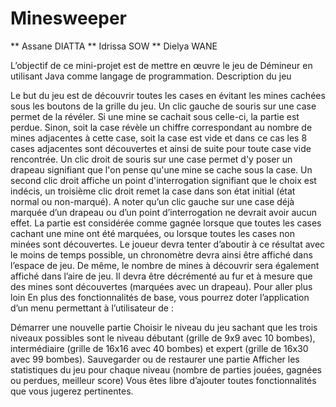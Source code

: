 # Minesweeper
** Assane DIATTA ** Idrissa SOW ** Dielya WANE

L’objectif de ce mini-projet est de mettre en œuvre le jeu de Démineur en utilisant Java comme langage de programmation. Description du jeu

Le but du jeu est de découvrir toutes les cases en évitant les mines cachées sous les boutons de la grille du jeu. Un clic gauche de souris sur une case permet de la révéler. Si une mine se cachait sous celle-ci, la partie est perdue. Sinon, soit la case révèle un chiffre correspondant au nombre de mines adjacentes à cette case, soit la case est vide et dans ce cas les 8 cases adjacentes sont découvertes et ainsi de suite pour toute case vide rencontrée. Un clic droit de souris sur une case permet d'y poser un drapeau signifiant que l'on pense qu'une mine se cache sous la case. Un second clic droit affiche un point d'interrogation signifiant que le choix est indécis, un troisième clic droit remet la case dans son état initial (état normal ou non-marqué). A noter qu’un clic gauche sur une case déjà marquée d’un drapeau ou d’un point d’interrogation ne devrait avoir aucun effet. La partie est considérée comme gagnée lorsque que toutes les cases cachant une mine ont été marquées, ou lorsque toutes les cases non minées sont découvertes. Le joueur devra tenter d’aboutir à ce résultat avec le moins de temps possible, un chronomètre devra ainsi être affiché dans l’espace de jeu. De même, le nombre de mines à découvrir sera également affiché dans l’aire de jeu. Il devra être décrémenté au fur et à mesure que des mines sont découvertes (marquées avec un drapeau). Pour aller plus loin En plus des fonctionnalités de base, vous pourrez doter l’application d’un menu permettant à l’utilisateur de :

Démarrer une nouvelle partie
Choisir le niveau du jeu sachant que les trois niveaux possibles sont le niveau débutant (grille de 9x9 avec 10 bombes), intermédiaire (grille de 16x16 avec 40 bombes) et expert (grille de 16x30 avec 99 bombes).
Sauvegarder ou de restaurer une partie
Afficher les statistiques du jeu pour chaque niveau (nombre de parties jouées, gagnées ou perdues, meilleur score) Vous êtes libre d’ajouter toutes fonctionnalités que vous jugerez pertinentes.
